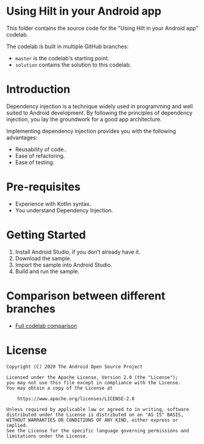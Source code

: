 # Using Hilt in your Android app

This folder contains the source code for the "Using Hilt in your Android app" codelab.

The codelab is built in multiple GitHub branches:

* `master` is the codelab's starting point.
* `solution` contains the solution to this codelab.

# Introduction

Dependency injection is a technique widely used in programming and well suited
to Android development. By following the principles of dependency injection, you
lay the groundwork for a good app architecture.

Implementing dependency injection provides you with the following advantages:

* Reusability of code..
* Ease of refactoring.
* Ease of testing.

# Pre-requisites

* Experience with Kotlin syntax.
* You understand Dependency Injection.

# Getting Started

1. Install Android Studio, if you don't already have it.
2. Download the sample.
3. Import the sample into Android Studio.
4. Build and run the sample.

# Comparison between different branches

* [Full codelab comparison](https://github.com/googlecodelabs/android-hilt/compare/main...solution)

# License

```
Copyright (C) 2020 The Android Open Source Project

Licensed under the Apache License, Version 2.0 (the "License");
you may not use this file except in compliance with the License.
You may obtain a copy of the License at

    https://www.apache.org/licenses/LICENSE-2.0

Unless required by applicable law or agreed to in writing, software
distributed under the License is distributed on an "AS IS" BASIS,
WITHOUT WARRANTIES OR CONDITIONS OF ANY KIND, either express or implied.
See the License for the specific language governing permissions and
limitations under the License.
```